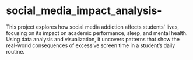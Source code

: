 # social_media_impact_analysis-
This project explores how social media addiction affects students' lives, focusing on its impact on academic performance, sleep, and mental health. Using data analysis and visualization, it uncovers patterns that show the real-world consequences of excessive screen time in a student’s daily routine.
